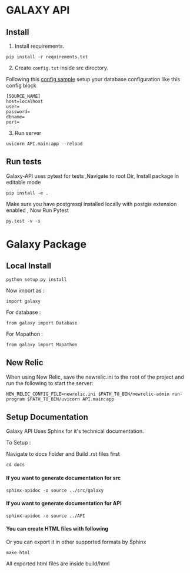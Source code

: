 # GALAXY API

## Install

1. Install requirements.

```pip install -r requirements.txt```

2. Create ```config.txt``` inside src directory.

Following this [config sample](https://github.com/hotosm/galaxy-api/blob/master/src/config.txt.sample) setup your database configuration like this config block 

```
[SOURCE_NAME]
host=localhost
user=
password=
dbname=
port=
```


3. Run server

```uvicorn API.main:app --reload```

## Run tests 

Galaxy-API uses pytest for tests ,Navigate to root Dir, Install package in editable mode


```pip install -e .```


Make sure you have postgresql installed locally with postgis extension enabled , Now Run Pytest


```py.test -v -s```

# Galaxy Package

## Local Install


```python setup.py install```

Now import as : 

```import galaxy```

For database : 

```from galaxy import Database```

For Mapathon : 

```from galaxy import Mapathon```

## New Relic
When using New Relic, save the newrelic.ini to the root of the project and run the following to start the server:

```NEW_RELIC_CONFIG_FILE=newrelic.ini $PATH_TO_BIN/newrelic-admin run-program $PATH_TO_BIN/uvicorn API.main:app```

## Setup Documentation

Galaxy API Uses Sphinx for it's technical documentation.

To Setup  : 

Navigate to docs Folder and Build .rst files first 

``` cd docs ```
#### If you want to generate documentation for src 
``` sphinx-apidoc -o source ../src/galaxy ```
#### If you want to generate documentation for API 
``` sphinx-apidoc -o source ../API ```
 
#### You can create HTML files with following 
Or you can export it in other supported formats by Sphinx

``` make html ```

All exported html files are inside build/html 
